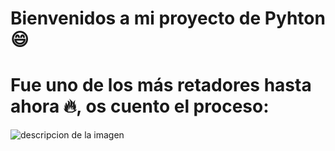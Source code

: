 # Bienvenidos a mi proyecto de Pyhton 😄
# Fue uno de los más retadores hasta ahora 🔥, os cuento el proceso:
![descripcion de la imagen](:https://github.com/javierbj20141/Pyhton_katas_thePowerMBI/blob/main/Python%20foto.jpg)

